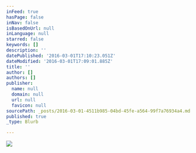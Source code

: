```yaml
---
inFeed: true
hasPage: false
inNav: false
isBasedOnUrl: null
inLanguage: null
starred: false
keywords: []
description: ''
datePublished: '2016-03-01T17:10:23.051Z'
dateModified: '2016-03-01T17:09:01.885Z'
title: ''
author: []
authors: []
publisher:
  name: null
  domain: null
  url: null
  favicon: null
sourcePath: _posts/2016-03-01-4511b985-04bd-45fe-a564-99f7a76934a4.md
published: true
_type: Blurb

---
```

![](https://the-grid-user-content.s3-us-west-2.amazonaws.com/523a8fa6-c053-4911-a12c-de8bebb4e852.png)
